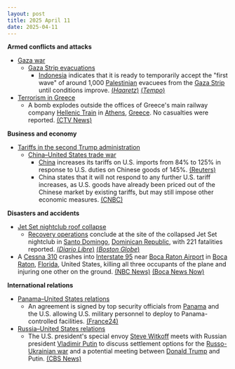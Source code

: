 ```yaml
---
layout: post
title: 2025 April 11
date: 2025-04-11
---
```



**Armed conflicts and attacks**

* [Gaza war](https://en.wikipedia.org/wiki/Gaza_war "Gaza war")
  + [Gaza Strip evacuations](https://en.wikipedia.org/wiki/Gaza_Strip_evacuations "Gaza Strip evacuations")
    - [Indonesia](https://en.wikipedia.org/wiki/Indonesia "Indonesia") indicates that it is ready to temporarily accept the "first wave" of around 1,000 [Palestinian](https://en.wikipedia.org/wiki/Palestinian "Palestinian") evacuees from the [Gaza Strip](https://en.wikipedia.org/wiki/Gaza_Strip "Gaza Strip") until conditions improve. [(*Haaretz*)](https://www.haaretz.com/world-news/asia-and-australia/2025-04-09/ty-article/indonesia-willing-to-temporarily-take-in-palestinians-until-safe-to-return-to-gaza/00000196-19b3-d412-abd7-79b37e530000) [(*Tempo*)](https://en.tempo.co/read/1995662/foreign-minister-palestinian-evacuation-to-indonesia-needs-more-dialogue)
* [Terrorism in Greece](https://en.wikipedia.org/wiki/Terrorism_in_Greece "Terrorism in Greece")
  + A bomb explodes outside the offices of Greece's main railway company [Hellenic Train](https://en.wikipedia.org/wiki/Hellenic_Train "Hellenic Train") in [Athens](https://en.wikipedia.org/wiki/Athens "Athens"), [Greece](https://en.wikipedia.org/wiki/Greece "Greece"). No casualties were reported. [(CTV News)](https://www.ctvnews.ca/world/article/suspected-bomb-strikes-near-offices-of-greek-railway-company-in-athens/)

**Business and economy**

* [Tariffs in the second Trump administration](https://en.wikipedia.org/wiki/Tariffs_in_the_second_Trump_administration "Tariffs in the second Trump administration")
  + [China–United States trade war](https://en.wikipedia.org/wiki/China%E2%80%93United_States_trade_war "China–United States trade war")
    - [China](https://en.wikipedia.org/wiki/China "China") increases its tariffs on U.S. imports from 84% to 125% in response to U.S. duties on Chinese goods of 145%. [(Reuters)](https://www.reuters.com/world/china/china-increase-tariffs-us-goods-125-up-84-finance-ministry-says-2025-04-11/)
    - China states that it will not respond to any further U.S. tariff increases, as U.S. goods have already been priced out of the Chinese market by existing tariffs, but may still impose other economic measures. [(CNBC)](https://www.cnbc.com/2025/04/11/china-strikes-back-with-125percent-tariffs-on-us-goods-starting-april-12.html)

**Disasters and accidents**

* [Jet Set nightclub roof collapse](https://en.wikipedia.org/wiki/Jet_Set_nightclub_roof_collapse "Jet Set nightclub roof collapse")
  + [Recovery operations](https://en.wikipedia.org/wiki/Search_and_rescue "Search and rescue") conclude at the site of the collapsed Jet Set nightclub in [Santo Domingo](https://en.wikipedia.org/wiki/Santo_Domingo "Santo Domingo"), [Dominican Republic](https://en.wikipedia.org/wiki/Dominican_Republic "Dominican Republic"), with 221 fatalities reported. [(*Diario Libre*)](https://www.diariolibre.com/actualidad/sucesos/2025/04/11/discoteca-jet-set--de-alegria-a-tristeza-con-el-final-de-una-tragedia/3069465) [(*Boston Globe*)](https://www.bostonglobe.com/2025/04/11/world/jet-set-nightclub-roof-collapse-timeline/)
* A [Cessna 310](https://en.wikipedia.org/wiki/Cessna_310 "Cessna 310") crashes into [Interstate 95](https://en.wikipedia.org/wiki/Interstate_95 "Interstate 95") near [Boca Raton Airport](https://en.wikipedia.org/wiki/Boca_Raton_Airport "Boca Raton Airport") in [Boca Raton](https://en.wikipedia.org/wiki/Boca_Raton%2C_Florida "Boca Raton, Florida"), [Florida](https://en.wikipedia.org/wiki/Florida "Florida"), United States, killing all three occupants of the plane and injuring one other on the ground. [(NBC News)](https://www.nbcnews.com/news/us-news/small-plane-crashes-boca-raton-airport-florida-rcna200854) [(Boca News Now)](https://bocanewsnow.com/2025/04/11/plane-crashes-in-boca-raton-two-reported-dead/)

**International relations**

* [Panama–United States relations](https://en.wikipedia.org/wiki/Panama%E2%80%93United_States_relations "Panama–United States relations")
  + An agreement is signed by top security officials from [Panama](https://en.wikipedia.org/wiki/Panama "Panama") and the U.S. allowing U.S. military personnel to deploy to Panama-controlled facilities. [(France24)](https://www.france24.com/en/live-news/20250411-panama-deal-allows-us-to-deploy-troops-to-canal)
* [Russia–United States relations](https://en.wikipedia.org/wiki/Russia%E2%80%93United_States_relations "Russia–United States relations")
  + The U.S. president's special envoy [Steve Witkoff](https://en.wikipedia.org/wiki/Steve_Witkoff "Steve Witkoff") meets with Russian president [Vladimir Putin](https://en.wikipedia.org/wiki/Vladimir_Putin "Vladimir Putin") to discuss settlement options for the [Russo-Ukrainian war](https://en.wikipedia.org/wiki/Russo-Ukrainian_war "Russo-Ukrainian war") and a potential meeting between [Donald Trump](https://en.wikipedia.org/wiki/Donald_Trump "Donald Trump") and Putin. [(CBS News)](https://www.cbsnews.com/news/steve-witkoff-trump-envoy-in-russia-kremlin/)

